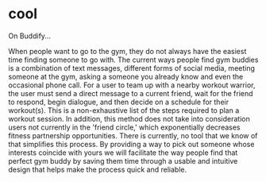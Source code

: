 # cool

On Buddify...

When people want to go to the gym, they do not always have the easiest time finding someone to go with. The current ways people find gym buddies is a combination of text messages, different forms of social media, meeting someone at the gym, asking a someone you already know and even the occasional phone call. For a user to team up with a nearby workout warrior, the user must send a direct message to a current friend, wait for the friend to respond, begin dialogue, and then decide on a schedule for their workout(s). This is a non-exhaustive list of the steps required to plan a workout session. In addition, this method does not take into consideration users not currently in the 'friend circle,' which exponentially decreases fitness partnership opportunities. There is currently, no tool that we know of that simplifies this process. By providing a way to pick out someone whose interests coincide with yours we will facilitate the way people find that perfect gym buddy by saving them time through a usable and intuitive design that helps make the process quick and reliable. 

